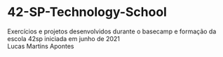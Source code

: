 # 42-SP-Technology-School
Exercícios e projetos desenvolvidos durante o basecamp e formação  da escola 42sp iniciada em junho de 2021
<br>Lucas Martins Apontes </br>
